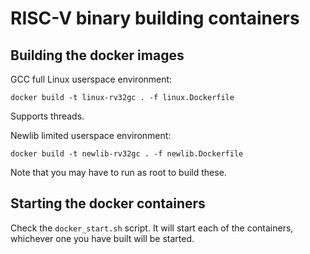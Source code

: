 RISC-V binary building containers
==========================

## Building the docker images

GCC full Linux userspace environment:
```
docker build -t linux-rv32gc . -f linux.Dockerfile
```
Supports threads.


Newlib limited userspace environment:
```
docker build -t newlib-rv32gc . -f newlib.Dockerfile
```

Note that you may have to run as root to build these.


## Starting the docker containers

Check the `docker_start.sh` script. It will start each of the containers, whichever one you have built will be started.
